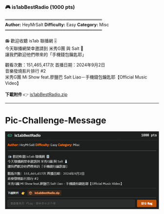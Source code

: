 ### 🎮 is1abBestRadio (1000 pts)

════════════════════════════════\
**Author:** HeyMrSalt **Difficulty:** Easy **Category:** Misc\
════════════════════════════════\
\
📻 歡迎收聽 is1ab 聯播網 🎚️\
今天聯播網榮幸邀請到 米秀G團 與 Salt 🧂\
讓我們歡迎他們帶來的「手機錢包鑰匙耶」

觀看次數：151,465,417次 首播日期：2024年9月2日\
音樂發燒影片排行 #2\
米秀G團 Mi Show feat.廖鹽巴 Salt Liao－手機錢包鑰匙耶【Official Music Video】\
\
**下載附件** 👉 [is1abBestRadio.zip](https://github.com/HeyMrSalt/is1abCTF-2024-Challenges/raw/main/misc/is1abBestRadio/is1abBestRadio.zip)

---
# Pic-Challenge-Message
![Untitled](../../Pic-Challenge-Message/is1abBestRadio.png)
